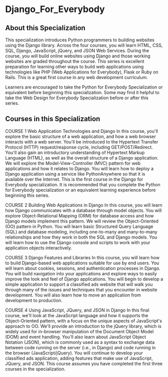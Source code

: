 # Django_For_Everybody

## About this Specialization
This specialization introduces Python programmers to building websites using the Django library. Across the four courses, you will learn HTML, CSS, SQL, Django, JavaScript, jQuery, and JSON Web Services.  During the course, you will build online websites using Django and those working websites are graded throughout the course. This series is  excellent preparation for learning other ways to build web applications using technologies like PHP (Web Applications for Everybody), Flask or Ruby on Rails.  This is a great first course in any web development curriculum.

Learners are encouraged to take the Python for Everybody Specialization or equivalent before beginning this specialization. Some may find it helpful to take the Web Design for Everybody Specialization before or after this series.

## Courses in this Specialization

COURSE 1 Web Application Technologies and Django
In this course, you'll explore the basic structure of a web application, and how a web browser interacts with a web server. You'll be introduced to the Hypertext Transfer Protocol (HTTP) request/response cycle, including GET/POST/Redirect. You'll also gain an introductory understanding of Hypertext Markup Language (HTML), as well as the overall structure of a Django application. We will explore the Model-View-Controller (MVC) pattern for web applications and how it relates to Django. You will learn how to deploy a Django application using a service like PythonAnywhere so that it is available over the Internet. This is the first course in the Django for Everybody specialization. It is recommended that you complete the Python for Everybody specialization or an equivalent learning experience before beginning this series.
 
COURSE 2 Building Web Applications in Django
In this course, you will learn how Django communicates with a database through model objects. You will explore Object-Relational Mapping (ORM) for database access and how Django models implement this pattern. We will review the Object-Oriented (OO) pattern in Python. You will learn basic Structured Query Language (SQL) and database modeling, including one-to-many and many-to-many relationships and how they work in both the SQL and Django models. You will learn how to use the Django console and scripts to work with your application objects interactively.
 
COURSE 3 Django Features and Libraries
In this course, you will learn how to build Django-based web applications suitable for use by end users. You will learn about cookies, sessions, and authentication processes in Django. You will build navigation into your applications and explore ways to easily improve the look and feel of Django applications. You will begin to develop a simple application to support a classified ads website that will walk you through many of the issues and techniques that you encounter in website development. You will also learn how to move an application from development to production.
 
COURSE 4 Using JavaScript, JQuery, and JSON in Django
In this final course, we'll look at the JavaScript language and how it supports the Object-Oriented pattern, with a focus on the unique aspects of JavaScript's approach to OO. We'll provide an introduction to the jQuery library, which is widely used for in-browser manipulation of the Document Object Model (DOM) and event handling. You'll also learn about JavaScript Object Notation (JSON), which is commonly used as a syntax to exchange data between code running on the server (i.e., in Django) and code running in the browser (JavaScript/jQuery). You will continue to develop your classified ads application, adding features that make use of JavaScript, JQuery, and JSON. This course assumes you have completed the first three courses in the specialization.
 
